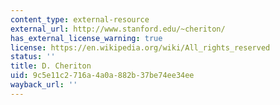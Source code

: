 ```yaml
---
content_type: external-resource
external_url: http://www.stanford.edu/~cheriton/
has_external_license_warning: true
license: https://en.wikipedia.org/wiki/All_rights_reserved
status: ''
title: D. Cheriton
uid: 9c5e11c2-716a-4a0a-882b-37be74ee34ee
wayback_url: ''
---
```

